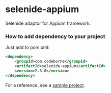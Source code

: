 # selenide-appium

Selenide adaptor for Appium framework.

### How to add dependency to your project

Just add to pom.xml:

```xml
<dependency>
    <groupId>com.codeborne</groupId>
    <artifactId>selenide-appium</artifactId>
    <version>2.3.0</version>
</dependency>
```

For a reference, see a [sample project](https://github.com/selenide-examples/selenide-appium). 
